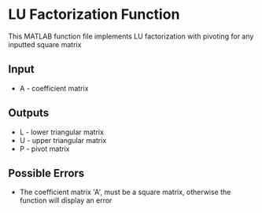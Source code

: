 # LU Factorization Function
This MATLAB function file implements LU factorization with pivoting for any inputted square matrix
## Input
* A - coefficient matrix
## Outputs
* L - lower triangular matrix
* U - upper triangular matrix
* P - pivot matrix
## Possible Errors
* The coefficient matrix 'A', must be a square matrix, otherwise the function will display an error

